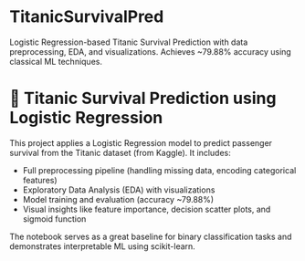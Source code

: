 # TitanicSurvivalPred
Logistic Regression-based Titanic Survival Prediction with data preprocessing, EDA, and visualizations. Achieves ~79.88% accuracy using classical ML techniques.
# 🚢 Titanic Survival Prediction using Logistic Regression

This project applies a Logistic Regression model to predict passenger survival from the Titanic dataset (from Kaggle). It includes:

- Full preprocessing pipeline (handling missing data, encoding categorical features)
- Exploratory Data Analysis (EDA) with visualizations
- Model training and evaluation (accuracy ~79.88%)
- Visual insights like feature importance, decision scatter plots, and sigmoid function

The notebook serves as a great baseline for binary classification tasks and demonstrates interpretable ML using scikit-learn.
